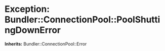 # Exception: Bundler::ConnectionPool::PoolShuttingDownError
**Inherits:** Bundler::ConnectionPool::Error
    




